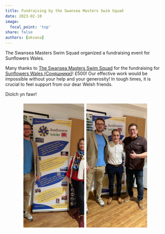 ```yaml
---
title: Fundraising by the Swansea Masters Swim Squad
date: 2023-02-10
image:
  focal_point: 'top'
share: false
authors: [oksana]
---
```


The Swansea Masters Swim Squad organized a fundraising event for Sunflowers Wales.

<!--more-->

Many thanks to <a href="https://www.facebook.com/theswanseamasterssquad" target="_blank">The Swansea Masters Swim Squad</a> for the fundraising for <a href="https://www.facebook.com/groups/601579067497655" target="_blank">Sunflowers Wales (Соняшники)</a>! £500! Our effective work would be impossible without your help and your generosity! In tough times, it is crucial to feel support from our dear Welsh friends.

Diolch yn fawr!

<div style="margin-top: 0; text-align:center;"><img src="swim.jpg" alt="Swansea Masters Swim Squad" width="80%" style="display: inline; margin-top: 0;"/></div>

